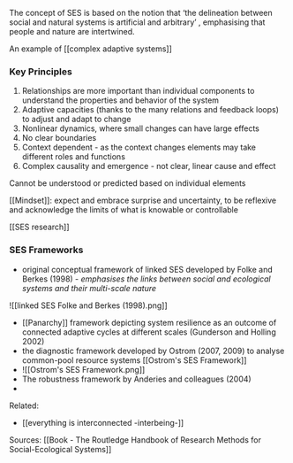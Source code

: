 The concept of SES is based on the notion that ‘the delineation between social and natural systems is artificial and arbitrary’ , emphasising that people and nature are intertwined.

An example of [[complex adaptive systems]]

### Key Principles
1. Relationships are more important than individual components to understand the properties and behavior of the system
2. Adaptive capacities (thanks to the many relations and feedback loops) to adjust and adapt to change
3. Nonlinear dynamics, where small changes can have large effects
4. No clear boundaries
5. Context dependent - as the context changes elements may take different roles and functions
6. Complex causality and emergence - not clear, linear cause and effect

Cannot be understood or predicted based on individual elements

[[Mindset]]: expect and embrace surprise and uncertainty, to be reflexive and acknowledge the limits of what is knowable or controllable

[[SES research]]

### SES Frameworks
- original conceptual framework of linked SES developed by Folke and Berkes (1998) - *emphasises the links between social and ecological systems and their multi-scale nature*

![[linked SES Folke and Berkes (1998).png]]
- [[Panarchy]] framework depicting system resilience as an outcome of connected adaptive cycles at different scales (Gunderson and Holling 2002)
- the diagnostic framework developed by Ostrom (2007, 2009) to analyse common-pool resource systems [[Ostrom's SES Framework]]
- ![[Ostrom's SES Framework.png]]
- The robustness framework by Anderies and colleagues (2004)
- 

Related:
- [[everything is interconnected -interbeing-]]

Sources:
[[Book - The Routledge Handbook of Research Methods for Social-Ecological Systems]]